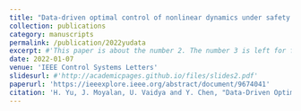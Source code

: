 ```yaml
---
title: "Data-driven optimal control of nonlinear dynamics under safety constraints"
collection: publications
category: manuscripts
permalink: /publication/2022yudata
excerpt: #'This paper is about the number 2. The number 3 is left for future work.'
date: 2022-01-07
venue: 'IEEE Control Systems Letters'
slidesurl: #'http://academicpages.github.io/files/slides2.pdf'
paperurl: 'https://ieeexplore.ieee.org/abstract/document/9674041'
citation: 'H. Yu, J. Moyalan, U. Vaidya and Y. Chen, "Data-Driven Optimal Control of Nonlinear Dynamics Under Safety Constraints," in IEEE Control Systems Letters, vol. 6, pp. 2240-2245, 2022.'
---
```

